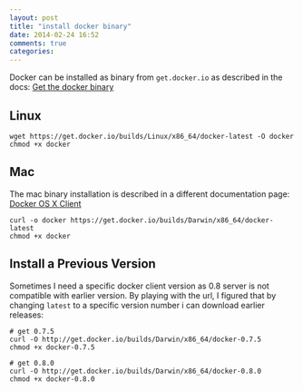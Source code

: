 ```yaml
---
layout: post
title: "install docker binary"
date: 2014-02-24 16:52
comments: true
categories: 
---
```


Docker can be installed as binary from `get.docker.io` as described in the docs: [Get the docker binary](http://docs.docker.io/en/latest/installation/binaries/#get-the-docker-binary)

## Linux

```
wget https://get.docker.io/builds/Linux/x86_64/docker-latest -O docker
chmod +x docker
```

## Mac

The mac binary installation is described in a different documentation page: [Docker OS X Client](http://docs.docker.io/en/latest/installation/mac/#docker-os-x-client)

```
curl -o docker https://get.docker.io/builds/Darwin/x86_64/docker-latest
chmod +x docker
```

<!-- more -->

## Install a Previous Version

Sometimes I need a specific docker client version as 0.8 server is not compatible with earlier version. By playing with the url, I figured that by changing `latest` to a specific version number i can download earlier releases:

```
# get 0.7.5
curl -O http://get.docker.io/builds/Darwin/x86_64/docker-0.7.5
chmod +x docker-0.7.5

# get 0.8.0
curl -O http://get.docker.io/builds/Darwin/x86_64/docker-0.8.0
chmod +x docker-0.8.0
```
